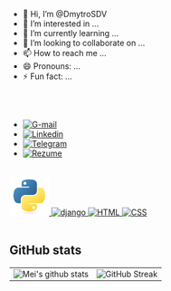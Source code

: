 - 👋 Hi, I’m @DmytroSDV
- 👀 I’m interested in ...
- 🌱 I’m currently learning ...
- 💞️ I’m looking to collaborate on ...
- 📫 How to reach me ...
- 😄 Pronouns: ...
- ⚡ Fun fact: ...
<br>
<br>

- [![G-mail](https://img.shields.io/badge/Gmail-sdmytrov11@gmail.com-red?style=plastic&logo=gmail)](mailto:sdmytrov11@gmail.com)
- [![Linkedin](https://img.shields.io/badge/-Linkedin-blue?style=flat&logo=Linkedin&logoColor=white)](https://www.linkedin.com/in/dmytro-smashny11/)
- [![Telegram](https://img.shields.io/badge/Telegram-%40DmytroSmashny?style=plastic&logo=telegram&link=https://t.me/dv_smashny)](https://t.me/dv_smashny)
- [![Rezume](https://img.shields.io/badge/-Rezume-blue?style=flat&logo=Linkedin&logoColor=white)](https://www.canva.com/design/DAF_ry8iaQ4/0j8DakhUrIA3QpSvsUZK_Q/view?utm_content=DAF_ry8iaQ4&utm_campaign=designshare&utm_medium=link&utm_source=editor)


<br>
<a href="https://www.python.org" target="_blank" rel="noreferrer"> <img src="https://raw.githubusercontent.com/devicons/devicon/master/icons/python/python-original.svg" alt="python" width="70" height="70"/> </a>
<a href="https://www.djangoproject.com" target="_blank" rel="noreferrer"> <img src="https://upload.wikimedia.org/wikipedia/commons/7/75/Django_logo.svg" alt="django" width="90" height="70"/> </a>
<a href="https://developer.mozilla.org/en-US/docs/Web/HTML" target="_blank" rel="noreferrer"> <img src="https://upload.wikimedia.org/wikipedia/commons/6/61/HTML5_logo_and_wordmark.svg" alt="HTML" width="70" height="70"/> </a>
<a href="https://developer.mozilla.org/en-US/docs/Web/CSS" target="_blank" rel="noreferrer"> <img src="https://upload.wikimedia.org/wikipedia/commons/d/d5/CSS3_logo_and_wordmark.svg" alt="CSS" width="70" height="70"/> </a>

<br>
<br>

## GitHub stats
| | |
| :---: | :---: |
| ![Mei's github stats](https://github-readme-stats.vercel.app/api?username=DmytroSDV&show_icons=true&theme=cobalt) | ![GitHub Streak](https://github-readme-streak-stats.herokuapp.com/?user=DmytroSDV&theme=cobalt)
